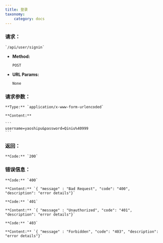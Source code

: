 ```yaml
---
title: 登录
taxonomy:
    category: docs
---
```


### 请求：

    `/api/user/signin`

* **Method:**

    `POST`

* **URL Params:**

    `None`

### 请求参数：

	**Type:** `application/x-www-form-urlencoded`
	
	**Content:**

    ```
    username=yaoshipu&password=Qiniu%40999
	```	

### 返回：

	**Code:** `200`

### 错误信息：

	**Code:** `400`
  	
  	**Content:** `{ "message" : "Bad Request", "code": "400", "description": "error details"}`

	**Code:** `401`
  	
  	**Content:** `{ "message" : "Unauthorized", "code": "401", "description": "error details"}`

	**Code:** `403`
  	
  	**Content:** `{ "message" : "Forbidden", "code": "403", "description": "error details"}`